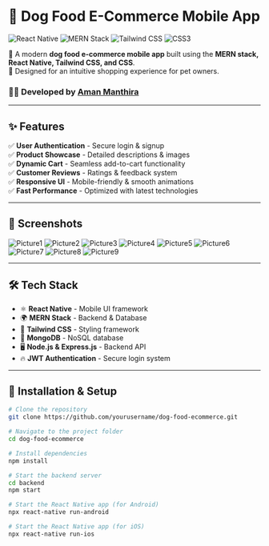 # 🐶 Dog Food E-Commerce Mobile App  

![React Native](https://img.shields.io/badge/React_Native-20232A?style=for-the-badge&logo=react&logoColor=61DAFB)
![MERN Stack](https://img.shields.io/badge/MERN-4caf50?style=for-the-badge&logo=mongodb&logoColor=white)
![Tailwind CSS](https://img.shields.io/badge/Tailwind_CSS-38B2AC?style=for-the-badge&logo=tailwind-css&logoColor=white)
![CSS3](https://img.shields.io/badge/CSS3-1572B6?style=for-the-badge&logo=css3&logoColor=white)

🚀 A modern **dog food e-commerce mobile app** built using the **MERN stack, React Native, Tailwind CSS, and CSS**.  
🐾 Designed for an intuitive shopping experience for pet owners. 

### 👨‍💻 Developed by [Aman Manthira]([https://github.com/yourusername](https://github.com/Amanmanthira))  

---

## ✨ **Features**  

✅ **User Authentication** - Secure login & signup  
✅ **Product Showcase** - Detailed descriptions & images  
✅ **Dynamic Cart** - Seamless add-to-cart functionality  
✅ **Customer Reviews** - Ratings & feedback system  
✅ **Responsive UI** - Mobile-friendly & smooth animations  
✅ **Fast Performance** - Optimized with latest technologies  

---

## 📸 **Screenshots**  

![Picture1](https://github.com/user-attachments/assets/3f5a8e37-bb33-4a7d-b754-edece6d29878)
![Picture2](https://github.com/user-attachments/assets/110ef260-de25-4b92-98e7-5ca26e5a7ec5)
![Picture3](https://github.com/user-attachments/assets/3612a93f-1308-4306-9356-887d1b3b2b7a)
![Picture4](https://github.com/user-attachments/assets/2b59fc27-b434-42d0-87cc-4d239c43a659)
![Picture5](https://github.com/user-attachments/assets/0d1eea22-41d1-4ea8-8205-f359f42e50db)
![Picture6](https://github.com/user-attachments/assets/056730dd-c057-4c40-a0cb-64611b9cff32)
![Picture7](https://github.com/user-attachments/assets/a7f2447b-53a1-49bc-9e35-92818beedf20)
![Picture8](https://github.com/user-attachments/assets/7e557a2f-1cce-4b47-9385-dfcca525dc18)
![Picture9](https://github.com/user-attachments/assets/985526ee-f1ec-48f6-9081-a0540363fbd2)

---

## 🛠 **Tech Stack**  

- ⚛️ **React Native** - Mobile UI framework  
- 🌍 **MERN Stack** - Backend & Database  
- 🎨 **Tailwind CSS** - Styling framework  
- 💾 **MongoDB** - NoSQL database  
- 🖥 **Node.js & Express.js** - Backend API  
- 🔥 **JWT Authentication** - Secure login system  

---

## 🚀 **Installation & Setup**  

```bash
# Clone the repository
git clone https://github.com/yourusername/dog-food-ecommerce.git

# Navigate to the project folder
cd dog-food-ecommerce

# Install dependencies
npm install

# Start the backend server
cd backend
npm start

# Start the React Native app (for Android)
npx react-native run-android

# Start the React Native app (for iOS)
npx react-native run-ios


